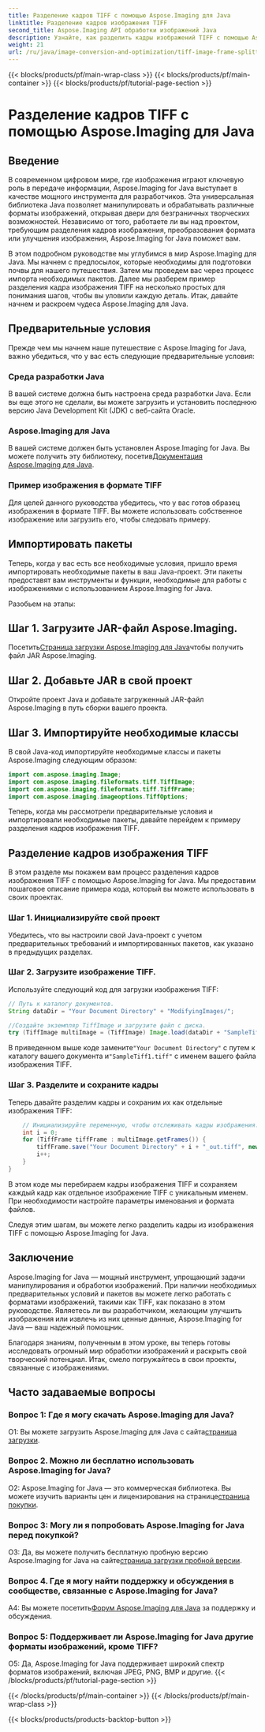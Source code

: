 ```yaml
---
title: Разделение кадров TIFF с помощью Aspose.Imaging для Java
linktitle: Разделение кадров изображения TIFF
second_title: Aspose.Imaging API обработки изображений Java
description: Узнайте, как разделить кадры изображений TIFF с помощью Aspose.Imaging для Java. Пошаговое руководство с предварительными условиями, примером кода и часто задаваемыми вопросами для разработчиков.
weight: 21
url: /ru/java/image-conversion-and-optimization/tiff-image-frame-splitting/
---
```


{{< blocks/products/pf/main-wrap-class >}}
{{< blocks/products/pf/main-container >}}
{{< blocks/products/pf/tutorial-page-section >}}

# Разделение кадров TIFF с помощью Aspose.Imaging для Java

## Введение

В современном цифровом мире, где изображения играют ключевую роль в передаче информации, Aspose.Imaging for Java выступает в качестве мощного инструмента для разработчиков. Эта универсальная библиотека Java позволяет манипулировать и обрабатывать различные форматы изображений, открывая двери для безграничных творческих возможностей. Независимо от того, работаете ли вы над проектом, требующим разделения кадров изображения, преобразования формата или улучшения изображения, Aspose.Imaging for Java поможет вам.

В этом подробном руководстве мы углубимся в мир Aspose.Imaging для Java. Мы начнем с предпосылок, которые необходимы для подготовки почвы для нашего путешествия. Затем мы проведем вас через процесс импорта необходимых пакетов. Далее мы разберем пример разделения кадра изображения TIFF на несколько простых для понимания шагов, чтобы вы уловили каждую деталь. Итак, давайте начнем и раскроем чудеса Aspose.Imaging для Java.

## Предварительные условия

Прежде чем мы начнем наше путешествие с Aspose.Imaging for Java, важно убедиться, что у вас есть следующие предварительные условия:

### Среда разработки Java
В вашей системе должна быть настроена среда разработки Java. Если вы еще этого не сделали, вы можете загрузить и установить последнюю версию Java Development Kit (JDK) с веб-сайта Oracle.

### Aspose.Imaging для Java
 В вашей системе должен быть установлен Aspose.Imaging for Java. Вы можете получить эту библиотеку, посетив[Документация Aspose.Imaging для Java](https://reference.aspose.com/imaging/java/).

### Пример изображения в формате TIFF
Для целей данного руководства убедитесь, что у вас готов образец изображения в формате TIFF. Вы можете использовать собственное изображение или загрузить его, чтобы следовать примеру.

## Импортировать пакеты

Теперь, когда у вас есть все необходимые условия, пришло время импортировать необходимые пакеты в ваш Java-проект. Эти пакеты предоставят вам инструменты и функции, необходимые для работы с изображениями с использованием Aspose.Imaging for Java.

Разобьем на этапы:

## Шаг 1. Загрузите JAR-файл Aspose.Imaging.

 Посетить[Страница загрузки Aspose.Imaging для Java](https://releases.aspose.com/imaging/java/)чтобы получить файл JAR Aspose.Imaging.

## Шаг 2. Добавьте JAR в свой проект

Откройте проект Java и добавьте загруженный JAR-файл Aspose.Imaging в путь сборки вашего проекта.

## Шаг 3. Импортируйте необходимые классы

В свой Java-код импортируйте необходимые классы и пакеты Aspose.Imaging следующим образом:

```java
import com.aspose.imaging.Image;
import com.aspose.imaging.fileformats.tiff.TiffImage;
import com.aspose.imaging.fileformats.tiff.TiffFrame;
import com.aspose.imaging.imageoptions.TiffOptions;
```

Теперь, когда мы рассмотрели предварительные условия и импортировали необходимые пакеты, давайте перейдем к примеру разделения кадров изображения TIFF.

## Разделение кадров изображения TIFF

В этом разделе мы покажем вам процесс разделения кадров изображения TIFF с помощью Aspose.Imaging for Java. Мы предоставим пошаговое описание примера кода, который вы можете использовать в своих проектах.

### Шаг 1. Инициализируйте свой проект
Убедитесь, что вы настроили свой Java-проект с учетом предварительных требований и импортированных пакетов, как указано в предыдущих разделах.

### Шаг 2. Загрузите изображение TIFF.
Используйте следующий код для загрузки изображения TIFF:

```java
// Путь к каталогу документов.
String dataDir = "Your Document Directory" + "ModifyingImages/";

//Создайте экземпляр TiffImage и загрузите файл с диска.
try (TiffImage multiImage = (TiffImage) Image.load(dataDir + "SampleTiff1.tiff")) {
```

 В приведенном выше коде замените`"Your Document Directory"` с путем к каталогу вашего документа и`"SampleTiff1.tiff"` с именем вашего файла изображения TIFF.

### Шаг 3. Разделите и сохраните кадры
Теперь давайте разделим кадры и сохраним их как отдельные изображения TIFF:

```java
    // Инициализируйте переменную, чтобы отслеживать кадры изображения.
    int i = 0;
    for (TiffFrame tiffFrame : multiImage.getFrames()) {
        tiffFrame.save("Your Document Directory" + i + "_out.tiff", new TiffOptions(TiffExpectedFormat.TiffJpegRgb));
        i++;
    }
}
```

В этом коде мы перебираем кадры изображения TIFF и сохраняем каждый кадр как отдельное изображение TIFF с уникальным именем. При необходимости настройте параметры именования и формата файлов.

Следуя этим шагам, вы можете легко разделить кадры из изображения TIFF с помощью Aspose.Imaging for Java.

## Заключение

Aspose.Imaging for Java — мощный инструмент, упрощающий задачи манипулирования и обработки изображений. При наличии необходимых предварительных условий и пакетов вы можете легко работать с форматами изображений, такими как TIFF, как показано в этом руководстве. Являетесь ли вы разработчиком, желающим улучшить изображения или извлечь из них ценные данные, Aspose.Imaging for Java — ваш надежный помощник.

Благодаря знаниям, полученным в этом уроке, вы теперь готовы исследовать огромный мир обработки изображений и раскрыть свой творческий потенциал. Итак, смело погружайтесь в свои проекты, связанные с изображениями.

## Часто задаваемые вопросы

### Вопрос 1: Где я могу скачать Aspose.Imaging для Java?

 О1: Вы можете загрузить Aspose.Imaging для Java с сайта[страница загрузки](https://releases.aspose.com/imaging/java/).

### Вопрос 2. Можно ли бесплатно использовать Aspose.Imaging for Java?

 О2: Aspose.Imaging for Java — это коммерческая библиотека. Вы можете изучить варианты цен и лицензирования на странице[страница покупки](https://purchase.aspose.com/buy).

### Вопрос 3: Могу ли я попробовать Aspose.Imaging for Java перед покупкой?

 О3: Да, вы можете получить бесплатную пробную версию Aspose.Imaging for Java на сайте[страница загрузки пробной версии](https://releases.aspose.com/).

### Вопрос 4. Где я могу найти поддержку и обсуждения в сообществе, связанные с Aspose.Imaging for Java?

 A4: Вы можете посетить[Форум Aspose.Imaging для Java](https://forum.aspose.com/) за поддержку и обсуждения.

### Вопрос 5: Поддерживает ли Aspose.Imaging for Java другие форматы изображений, кроме TIFF?

О5: Да, Aspose.Imaging for Java поддерживает широкий спектр форматов изображений, включая JPEG, PNG, BMP и другие.
{{< /blocks/products/pf/tutorial-page-section >}}

{{< /blocks/products/pf/main-container >}}
{{< /blocks/products/pf/main-wrap-class >}}

{{< blocks/products/products-backtop-button >}}
